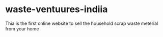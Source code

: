 # waste-ventuures-indiia
Thia is the first online website to sell the household scrap waste meterial from your home

